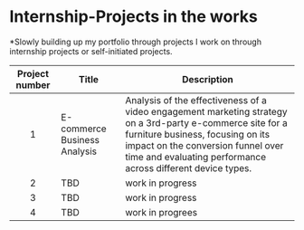 # Internship-Projects in the works
*Slowly building up my portfolio through projects I work on through internship projects or self-initiated projects.

| Project number | Title | Description |
| :-----------: | ----------- |----------- |
| 1 | E-commerce Business Analysis | Analysis of the effectiveness of a video engagement marketing strategy on a 3rd-party e-commerce site for a furniture business, focusing on its impact on the conversion funnel over time and evaluating performance across different device types. |
| 2 | TBD | work in progress |
| 3 | TBD | work in progress |
| 4 | TBD | work in progrees |
